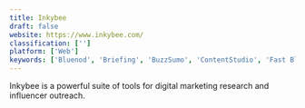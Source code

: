 ```yaml
---
title: Inkybee
draft: false 
website: https://www.inkybee.com/
classification: ['']
platform: ['Web']
keywords: ['Bluenod', 'Briefing', 'BuzzSumo', 'ContentStudio', 'Fast Blog Finder', 'Google Ads', 'GroupHigh', 'Influence Hunter', 'Lumanu', 'MAVIO', 'News Tracker', 'Notey', 'Popular Chips', 'QuillBot', 'Zoomph', 'inboundli', 'theSkimm']
---
```

Inkybee is a powerful suite of tools for digital marketing research and influencer outreach.